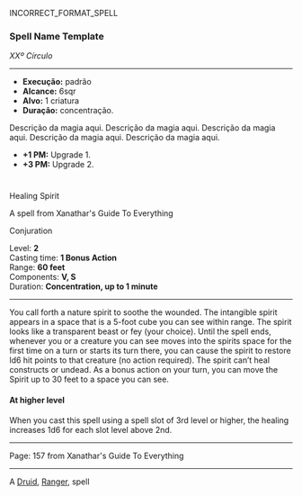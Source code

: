 INCORRECT_FORMAT_SPELL
### Spell Name Template

_XXº Círculo_

---

- **Execução:** padrão
- **Alcance:** 6sqr
- **Alvo:** 1 criatura
- **Duração:** concentração.

Descrição da magia aqui. Descrição da magia aqui. Descrição da magia aqui. Descrição da magia aqui. Descrição da magia aqui.

- **+1 PM:** Upgrade 1.
- **+3 PM:** Upgrade 2.

#

Healing Spirit

A spell from Xanathar's Guide To Everything

Conjuration

Level: **2**  
Casting time: **1 Bonus Action**  
Range: **60 feet**  
Components: **V, S**  
Duration: **Concentration, up to 1 minute**

---

You call forth a nature spirit to soothe the wounded. The intangible spirit appears in a space that is a 5-foot cube you can see within range. The spirit looks like a transparent beast or fey (your choice). Until the spell ends, whenever you or a creature you can see moves into the spirits space for the first time on a turn or starts its turn there, you can cause the spirit to restore ld6 hit points to that creature (no action required). The spirit can’t heal constructs or undead. As a bonus action on your turn, you can move the Spirit up to 30 feet to a space you can see.

#### At higher level

When you cast this spell using a spell slot of 3rd level or higher, the healing increases 1d6 for each slot level above 2nd.

---

Page: 157 from Xanathar's Guide To Everything

---

A [Druid](https://www.dnd-spells.com/spells/class/Druid), [Ranger](https://www.dnd-spells.com/spells/class/Ranger), spell
